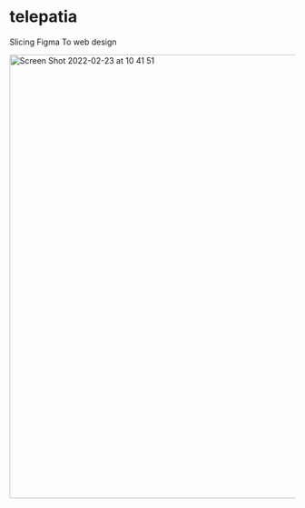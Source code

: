 # telepatia
Slicing Figma To web design 

<img width="781" alt="Screen Shot 2022-02-23 at 10 41 51" src="https://user-images.githubusercontent.com/61135648/155258205-72ea9e92-775c-4b2f-b1f5-f462f85ee832.png">
